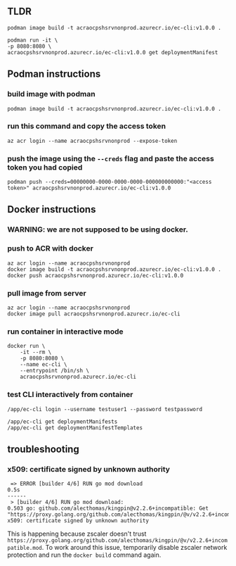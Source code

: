 ## TLDR
```
podman image build -t acraocpshsrvnonprod.azurecr.io/ec-cli:v1.0.0 .
```

```
podman run -it \
-p 8080:8080 \
acraocpshsrvnonprod.azurecr.io/ec-cli:v1.0.0 get deploymentManifest
```

## Podman instructions

### build image with podman
```
podman image build -t acraocpshsrvnonprod.azurecr.io/ec-cli:v1.0.0 .
```

### run this command and copy the access token
```
az acr login --name acraocpshsrvnonprod --expose-token
```

### push the image using the `--creds` flag and paste the access token you had copied
```
podman push --creds=00000000-0000-0000-0000-000000000000:"<access token>" acraocpshsrvnonprod.azurecr.io/ec-cli:v1.0.0
```

## Docker instructions

### WARNING: we are not supposed to be using docker.

### push to ACR with docker 
```
az acr login --name acraocpshsrvnonprod
docker image build -t acraocpshsrvnonprod.azurecr.io/ec-cli:v1.0.0 .
docker push acraocpshsrvnonprod.azurecr.io/ec-cli:v1.0.0
```

### pull image from server
```
az acr login --name acraocpshsrvnonprod
docker image pull acraocpshsrvnonprod.azurecr.io/ec-cli
```

### run container in interactive mode
```
docker run \
    -it --rm \
    -p 8080:8080 \
    --name ec-cli \
    --entrypoint /bin/sh \
    acraocpshsrvnonprod.azurecr.io/ec-cli
```

### test CLI interactively from container
```
/app/ec-cli login --username testuser1 --password testpassword

/app/ec-cli get deploymentManifests 
/app/ec-cli get deploymentManifestTemplates
```

## troubleshooting

### x509: certificate signed by unknown authority
```
 => ERROR [builder 4/6] RUN go mod download                                                                                                 0.5s
------
 > [builder 4/6] RUN go mod download:
0.503 go: github.com/alecthomas/kingpin@v2.2.6+incompatible: Get "https://proxy.golang.org/github.com/alecthomas/kingpin/@v/v2.2.6+incompatible.mod": x509: certificate signed by unknown authority
```

This is happening because zscaler doesn't trust `https://proxy.golang.org/github.com/alecthomas/kingpin/@v/v2.2.6+incompatible.mod`. To work around this issue, temporarily disable zscaler network protection and run the `docker build` command again.